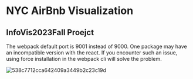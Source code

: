 # NYC AirBnb Visualization
## InfoVis2023Fall Proejct

The webpack default port is 9001 instead of 9000.
One package may have an incompatible version with the react. If you encounter such an issue, using force installation in the webpack cli will solve the problem. 

![538c7712cca642409a3449b2c23c19d](https://github.com/PeterYaoNYU/airbnb_infovis/assets/103844614/d2da22b7-e6c7-4ba7-aee6-4d061b77cae3)
